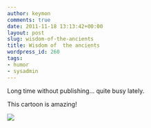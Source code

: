 ```yaml
---
author: keymon
comments: true
date: 2011-11-18 13:13:42+00:00
layout: post
slug: wisdom-of-the-ancients
title: Wisdom of  the ancients
wordpress_id: 260
tags:
- humor
- sysadmin
---
```


Long time without publishing... quite busy lately.

This cartoon is amazing!


[![](http://imgs.xkcd.com/comics/wisdom_of_the_ancients.png)](http://xkcd.com/979/)


